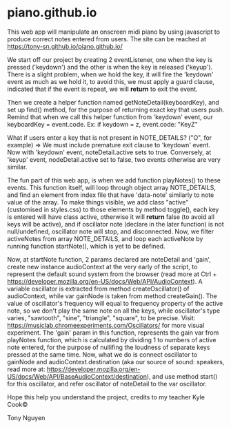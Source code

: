 # piano.github.io
This web app will manipulate an onscreen midi piano by using javascript to produce correct notes entered from users. The site can be reached at https://tony-sn.github.io/piano.github.io/

We start off our project by creating 2 eventListener, one when the key is pressed ('keydown') and the other is when the key is released ('keyup'). There is a slight problem, when we hold the key, it will fire the 'keydown' event as much as we hold it, to avoid this, we must apply a guard clause, indicated that if the event is repeat, we will **return** to exit the event.

Then we create a helper function named getNoteDetail(keyboardKey), and set up find() method, for the purpose of returning exact key that users push. Remind that when we call this helper function from 'keydown' event, our keyboardKey = event.code. Ex: if keydown = z, event.code: "KeyZ"

What if users enter a key that is not present in NOTE_DETAILS? ("O", for example) => We must include premature exit clause to 'keydown' event. Now with 'keydown' event, noteDetail.active sets to true. Conversely, at 'keyup' event, nodeDetail.active set to false, two events otherwise are very similar.

The fun part of this web app, is when we add function playNotes() to these events. This function itself, will loop through object array NOTE_DETAILS, and find an element from index file that have 'data-note' similarly to note value of the array. To make things visible, we add class "active" (customised in styles.css) to those elements by method toggle(), each key is entered will have class active, otherwise it will **return** false (to avoid all keys will be active), and if oscillator note (declare in the later function) is not null/undefined, oscillator note will stop, and disconnected. Now, we filter activeNotes from array NOTE_DETAILS, and loop each activeNote by running function startNote(), which is yet to be defined.

Now, at startNote function, 2 params declared are noteDetail and 'gain', create new instance audioContext at the very early of the script, to represent the default sound system from the browser (read more at Ctrl + https://developer.mozilla.org/en-US/docs/Web/API/AudioContext). A variable oscillator is extracted from method createOscillator() of audioContext, while var gainNode is taken from method createGain(). The value of oscillator's frequency will equal to frequency property of the active note, so we don't play the same note on all the keys, while oscillator's type varies, "sawtooth", "sine", "triangle", "square", to be precise. Visit: https://musiclab.chromeexperiments.com/Oscillators/ for more visual experiment. The 'gain' param in this function, represents the gain var from playNotes function, which is calculated by dividing 1 to numbers of active note entered, for the purpose of nullifing the loudness of separate keys pressed at the same time. Now, what we do is connect oscillator to gainNode and audioContext.destination (aka our source of sound: speakers, read more at: https://developer.mozilla.org/en-US/docs/Web/API/BaseAudioContext/destination), and use method start() for this oscillator, and refer oscillator of noteDetail to the var oscillator.    

Hope this help you understand the project, credits to my teacher Kyle Cook©

Tony Nguyen
